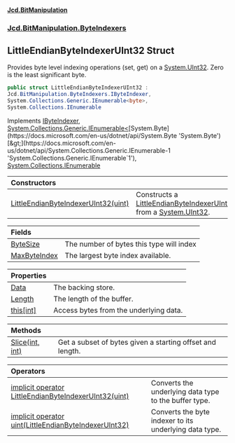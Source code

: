 #### [Jcd.BitManipulation](index.md 'index')
### [Jcd.BitManipulation.ByteIndexers](Jcd.BitManipulation.ByteIndexers.md 'Jcd.BitManipulation.ByteIndexers')

## LittleEndianByteIndexerUInt32 Struct

Provides byte level indexing operations (set, get) on a [System.UInt32](https://docs.microsoft.com/en-us/dotnet/api/System.UInt32 'System.UInt32'). Zero is the least significant byte.

```csharp
public struct LittleEndianByteIndexerUInt32 :
Jcd.BitManipulation.ByteIndexers.IByteIndexer,
System.Collections.Generic.IEnumerable<byte>,
System.Collections.IEnumerable
```

Implements [IByteIndexer](Jcd.BitManipulation.ByteIndexers.IByteIndexer.md 'Jcd.BitManipulation.ByteIndexers.IByteIndexer'), [System.Collections.Generic.IEnumerable&lt;](https://docs.microsoft.com/en-us/dotnet/api/System.Collections.Generic.IEnumerable-1 'System.Collections.Generic.IEnumerable`1')[System.Byte](https://docs.microsoft.com/en-us/dotnet/api/System.Byte 'System.Byte')[&gt;](https://docs.microsoft.com/en-us/dotnet/api/System.Collections.Generic.IEnumerable-1 'System.Collections.Generic.IEnumerable`1'), [System.Collections.IEnumerable](https://docs.microsoft.com/en-us/dotnet/api/System.Collections.IEnumerable 'System.Collections.IEnumerable')

| Constructors | |
| :--- | :--- |
| [LittleEndianByteIndexerUInt32(uint)](Jcd.BitManipulation.ByteIndexers.LittleEndianByteIndexerUInt32.LittleEndianByteIndexerUInt32(uint).md 'Jcd.BitManipulation.ByteIndexers.LittleEndianByteIndexerUInt32.LittleEndianByteIndexerUInt32(uint)') | Constructs a [LittleEndianByteIndexerUInt32](Jcd.BitManipulation.ByteIndexers.LittleEndianByteIndexerUInt32.md 'Jcd.BitManipulation.ByteIndexers.LittleEndianByteIndexerUInt32') from a [System.UInt32](https://docs.microsoft.com/en-us/dotnet/api/System.UInt32 'System.UInt32'). |

| Fields | |
| :--- | :--- |
| [ByteSize](Jcd.BitManipulation.ByteIndexers.LittleEndianByteIndexerUInt32.ByteSize.md 'Jcd.BitManipulation.ByteIndexers.LittleEndianByteIndexerUInt32.ByteSize') | The number of bytes this type will index |
| [MaxByteIndex](Jcd.BitManipulation.ByteIndexers.LittleEndianByteIndexerUInt32.MaxByteIndex.md 'Jcd.BitManipulation.ByteIndexers.LittleEndianByteIndexerUInt32.MaxByteIndex') | The largest byte index available. |

| Properties | |
| :--- | :--- |
| [Data](Jcd.BitManipulation.ByteIndexers.LittleEndianByteIndexerUInt32.Data.md 'Jcd.BitManipulation.ByteIndexers.LittleEndianByteIndexerUInt32.Data') | The backing store. |
| [Length](Jcd.BitManipulation.ByteIndexers.LittleEndianByteIndexerUInt32.Length.md 'Jcd.BitManipulation.ByteIndexers.LittleEndianByteIndexerUInt32.Length') | The length of the buffer. |
| [this[int]](Jcd.BitManipulation.ByteIndexers.LittleEndianByteIndexerUInt32.this[int].md 'Jcd.BitManipulation.ByteIndexers.LittleEndianByteIndexerUInt32.this[int]') | Access bytes from the underlying data. |

| Methods | |
| :--- | :--- |
| [Slice(int, int)](Jcd.BitManipulation.ByteIndexers.LittleEndianByteIndexerUInt32.Slice(int,int).md 'Jcd.BitManipulation.ByteIndexers.LittleEndianByteIndexerUInt32.Slice(int, int)') | Get a subset of bytes given a starting offset and length. |

| Operators | |
| :--- | :--- |
| [implicit operator LittleEndianByteIndexerUInt32(uint)](Jcd.BitManipulation.ByteIndexers.LittleEndianByteIndexerUInt32.op_ImplicitJcd.BitManipulation.ByteIndexers.LittleEndianByteIndexerUInt32(uint).md 'Jcd.BitManipulation.ByteIndexers.LittleEndianByteIndexerUInt32.op_Implicit Jcd.BitManipulation.ByteIndexers.LittleEndianByteIndexerUInt32(uint)') | Converts the underlying data type to the buffer type. |
| [implicit operator uint(LittleEndianByteIndexerUInt32)](Jcd.BitManipulation.ByteIndexers.LittleEndianByteIndexerUInt32.op_Implicituint(Jcd.BitManipulation.ByteIndexers.LittleEndianByteIndexerUInt32).md 'Jcd.BitManipulation.ByteIndexers.LittleEndianByteIndexerUInt32.op_Implicit uint(Jcd.BitManipulation.ByteIndexers.LittleEndianByteIndexerUInt32)') | Converts the byte indexer to its underlying data type. |
